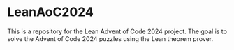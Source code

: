 # LeanAoC2024

This is a repository for the Lean Advent of Code 2024 project. The goal is to solve the Advent of Code 2024 puzzles using the Lean theorem prover.